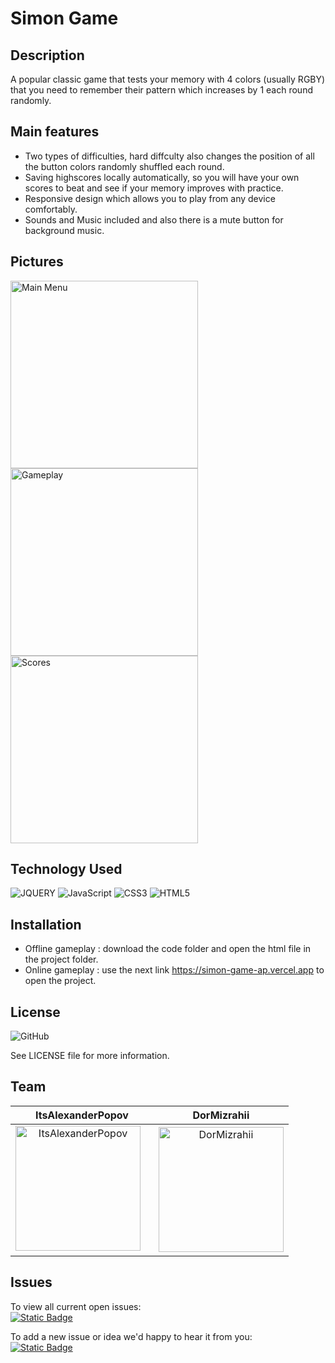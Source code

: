# Simon Game

## Description
A popular classic game that tests your memory with 4 colors (usually RGBY) that you need to remember their pattern which increases by 1 each round randomly.

## Main features
- Two types of difficulties, hard diffculty also changes the position of all the button colors randomly shuffled each round.
- Saving highscores locally automatically, so you will have your own scores to beat and see if your memory improves with practice.
- Responsive design which allows you to play from any device comfortably.
- Sounds and Music included and also there is a mute button for background music.

## Pictures
<img src="https://github.com/ItsAlexanderPopov/Simon-game/assets/87665762/4f5023e5-101f-4b7d-9362-85069eb9c123" alt="Main Menu" width="300" height="300"/>
<img src="https://github.com/ItsAlexanderPopov/Simon-game/assets/87665762/05fbc3af-74e0-49fa-b73b-a646263d7f81" alt="Gameplay" width="300" height="300"/>
<img src="https://github.com/ItsAlexanderPopov/Simon-game/assets/87665762/33ebd6b0-414b-40bb-b27c-c45d6be521de" alt="Scores" width="300" height="300"/>

## Technology Used
<div>
  <img src='https://img.shields.io/badge/jQuery-0769AD?style=for-the-badge&logo=jquery&logoColor=white' alt='JQUERY'/>
  <img src='https://img.shields.io/badge/JavaScript-323330?style=for-the-badge&logo=javascript&logoColor=F7DF1E' alt='JavaScript'/>
  <img src='https://img.shields.io/badge/CSS3-1572B6?style=for-the-badge&logo=css3&logoColor=white' alt='CSS3'/>
  <img src='https://img.shields.io/badge/HTML5-E34F26?style=for-the-badge&logo=html5&logoColor=white' alt='HTML5'/>
</div>

## Installation
- Offline gameplay : download the code folder and open the html file in the project folder.
- Online gameplay : use the next link https://simon-game-ap.vercel.app to open the project.

## License

![GitHub](https://img.shields.io/github/license/ItsAlexanderPopov/Simon-game)

See LICENSE file for more information.

## Team
ItsAlexanderPopov             |  DorMizrahii
:-------------------------:|:-------------------------:
<img src="https://github.com/ItsAlexanderPopov/Simon-game/assets/87665762/014d2ba2-536a-436d-84b8-12baa55f0e6a" alt="ItsAlexanderPopov" width="200" height="200"/>&nbsp;&nbsp;&nbsp; | <img src="https://github.com/ItsAlexanderPopov/Simon-game/assets/87665762/47407621-a3f2-41bd-bf76-381ec36ee442" alt="DorMizrahii" width="200" height="200"/>

## Issues
To view all current open issues:
<br/><a href='https://github.com/DorMizrahii/Simon-game/issues'><img alt="Static Badge" src="https://img.shields.io/badge/Open%20Issues-148F77?style=for-the-badge"></a>

To add a new issue or idea we'd happy to hear it from you:
<br/><a href='https://github.com/DorMizrahii/Simon-game/issues/new'><img alt="Static Badge" src="https://img.shields.io/badge/Open%20New%20Issues-2874A6?style=for-the-badge"></a>
